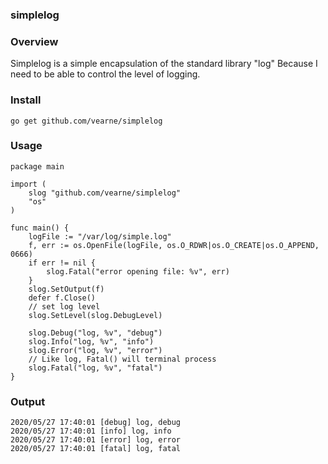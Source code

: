 ### simplelog

### Overview
Simplelog is a simple encapsulation of the standard library "log"
Because I need to be able to control the level of logging.

### Install
```
go get github.com/vearne/simplelog
```

### Usage

```
package main

import (
	slog "github.com/vearne/simplelog"
	"os"
)

func main() {
	logFile := "/var/log/simple.log"
	f, err := os.OpenFile(logFile, os.O_RDWR|os.O_CREATE|os.O_APPEND, 0666)
	if err != nil {
		slog.Fatal("error opening file: %v", err)
	}
	slog.SetOutput(f)
	defer f.Close()
	// set log level
	slog.SetLevel(slog.DebugLevel)

	slog.Debug("log, %v", "debug")
	slog.Info("log, %v", "info")
	slog.Error("log, %v", "error")
	// Like log, Fatal() will terminal process
	slog.Fatal("log, %v", "fatal")
}
```

### Output
```
2020/05/27 17:40:01 [debug] log, debug
2020/05/27 17:40:01 [info] log, info
2020/05/27 17:40:01 [error] log, error
2020/05/27 17:40:01 [fatal] log, fatal
```

